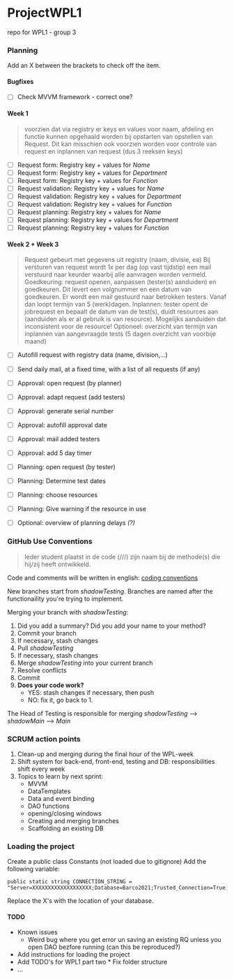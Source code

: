 # ProjectWPL1
repo for WPL1 - group 3

### Planning
Add an X between the brackets to check off the item.

#### Bugfixes
- [ ] Check MVVM framework - correct one?

#### Week 1
> voorzien dat via registry er keys en values voor naam, afdeling en functie kunnen opgehaald worden bij opstarten van opstellen van Request. Dit kan misschien ook voorzien worden voor controle van request en inplannen van request (dus 3 reeksen keys)

- [ ] Request form: Registry key + values for *Name*
- [ ] Request form: Registry key + values for *Department*
- [ ] Request form: Registry key + values for *Function*
- [ ] Request validation: Registry key + values for *Name*
- [ ] Request validation: Registry key + values for *Department*
- [ ] Request validation: Registry key + values for *Function*
- [ ] Request planning: Registry key + values for *Name*
- [ ] Request planning: Registry key + values for *Department*
- [ ] Request planning: Registry key + values for *Function*

#### Week 2 + Week 3
> Request gebeurt met gegevens uit registry (naam, divisie, ea)
> Bij versturen van request wordt 1x per dag (op vast tijdstip) een mail verstuurd naar keurder waarbij alle aanvragen worden vermeld.
> Goedkeuring: request openen, aanpassen (tester(s) aanduiden) en goedkeuren. Dit levert een volgnummer en een datum van goedkeuren. Er wordt een mail gestuurd naar betrokken testers. Vanaf dan loopt termijn van 5 (werk)dagen.
> Inplannen: tester opent de jobrequest en bepaalt de datum van de test(s), duidt resources aan (aanduiden als er al gebruik is van resource). Mogelijks aanduiden dat inconsistent voor de resource!
> Optioneel: overzicht van termijn van inplannen van aangevraagde tests (5 dagen overzicht van voorbije maand)


- [ ] Autofill request with registry data (name, division,...)
- [ ] Send daily mail, at a fixed time, with a list of all requests (if any)
- [ ] Approval: open request (by planner)
- [ ] Approval: adapt request (add testers)
- [ ] Approval: generate serial number
- [ ] Approval: autofill approval date
- [ ] Approval: mail added testers
- [ ] Approval: add 5 day timer
- [ ] Planning: open request (by tester)
- [ ] Planning: Determine test dates
- [ ] Planning: choose resources
- [ ] Planning: Give warning if the resource in use
- [ ] Optional: overview of planning delays _(?)_


### GitHub Use Conventions

> Ieder student plaatst in de code (///) zijn naam bij de methode(s) die hij/zij heeft ontwikkeld.

Code and comments will be written in english: [coding conventions](https://docs.microsoft.com/en-us/dotnet/csharp/programming-guide/inside-a-program/coding-conventions)

New branches start from *shadowTesting*. Branches are named after the functionaility you're trying to implement.

Merging your branch with *shadowTesting*:
1. Did you add a summary? Did you add your name to your method?
2. Commit your branch
3. If necessary, stash changes
4. Pull *shadowTesting*
5. If necessary, stash changes
6. Merge *shadowTesting* into your current branch
7. Resolve conflicts
8. Commit
9. **Does your code work?**
    * YES: stash changes if necessary, then push
    * NO: fix it, go back to 1.

The Head of Testing is responsible for merging *shadowTesting* --> *shadowMain* --> *Main*

### SCRUM action points
1. Clean-up and merging during the final hour of the WPL-week
2. Shift system for back-end, front-end, testing and DB: responsibilities shift every week
3. Topics to learn by next sprint:  
   * MVVM
   * DataTemplates
   * Data and event binding
   * DAO functions
   * opening/closing windows
   * Creating and merging branches
   * Scaffolding an existing DB

### Loading the project
Create a public class Constants (not loaded due to gitignore)
Add the following variable:

    public static string CONNECTION_STRING = "Server=XXXXXXXXXXXXXXXXXXX;Database=Barco2021;Trusted_Connection=True;";
    
Replace the X's with the location of your database.

#### TODO
* Known issues
    * Weird bug where you get error un saving an existing RQ unless you open DAO bezfore running (can this be reproduced?)
* Add instructions for loading the project
* Add TODO's for WPL1 part two
        * Fix folder structure
* ... 
